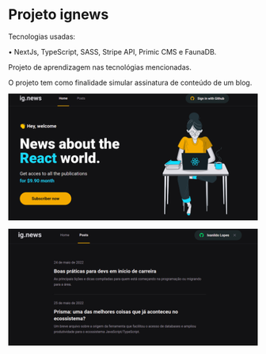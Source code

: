 # Projeto ignews

Tecnologias usadas:

• NextJs, TypeScript, SASS, Stripe API, Primic CMS e FaunaDB.

Projeto de aprendizagem nas tecnológias mencionadas.

O projeto tem como finalidade simular assinatura de conteúdo de um blog.

![alt text](https://github.com/ILopesjr/ignews/blob/main/public/images/Tela_inicial_ignews.png?raw=true)

![alt text](https://github.com/ILopesjr/ignews/blob/main/public/images/Tela_posts_ignews.png?raw=true)
